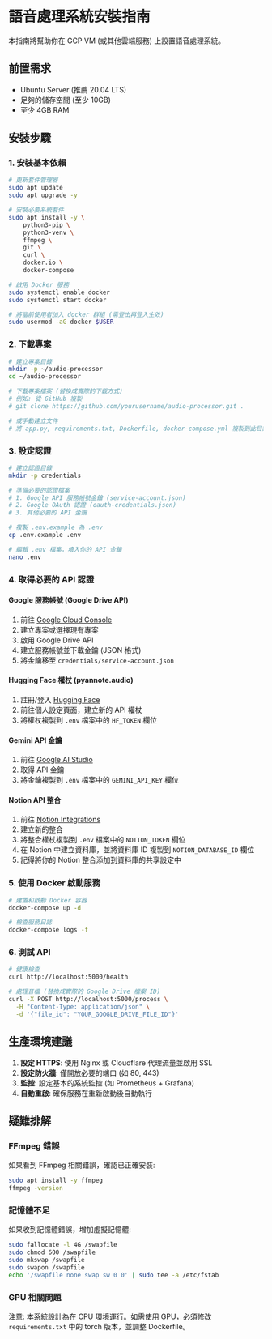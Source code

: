 # 語音處理系統安裝指南

本指南將幫助你在 GCP VM (或其他雲端服務) 上設置語音處理系統。

## 前置需求

- Ubuntu Server (推薦 20.04 LTS)
- 足夠的儲存空間 (至少 10GB)
- 至少 4GB RAM

## 安裝步驟

### 1. 安裝基本依賴

```bash
# 更新套件管理器
sudo apt update
sudo apt upgrade -y

# 安裝必要系統套件
sudo apt install -y \
    python3-pip \
    python3-venv \
    ffmpeg \
    git \
    curl \
    docker.io \
    docker-compose

# 啟用 Docker 服務
sudo systemctl enable docker
sudo systemctl start docker

# 將當前使用者加入 docker 群組 (需登出再登入生效)
sudo usermod -aG docker $USER
```

### 2. 下載專案

```bash
# 建立專案目錄
mkdir -p ~/audio-processor
cd ~/audio-processor

# 下載專案檔案 (替換成實際的下載方式)
# 例如: 從 GitHub 複製
# git clone https://github.com/yourusername/audio-processor.git .

# 或手動建立文件
# 將 app.py, requirements.txt, Dockerfile, docker-compose.yml 複製到此目錄
```

### 3. 設定認證

```bash
# 建立認證目錄
mkdir -p credentials

# 準備必要的認證檔案
# 1. Google API 服務帳號金鑰 (service-account.json)
# 2. Google OAuth 認證 (oauth-credentials.json)
# 3. 其他必要的 API 金鑰

# 複製 .env.example 為 .env
cp .env.example .env

# 編輯 .env 檔案，填入你的 API 金鑰
nano .env
```

### 4. 取得必要的 API 認證

#### Google 服務帳號 (Google Drive API)

1. 前往 [Google Cloud Console](https://console.cloud.google.com/)
2. 建立專案或選擇現有專案
3. 啟用 Google Drive API
4. 建立服務帳號並下載金鑰 (JSON 格式)
5. 將金鑰移至 `credentials/service-account.json`

#### Hugging Face 權杖 (pyannote.audio)

1. 註冊/登入 [Hugging Face](https://huggingface.co/)
2. 前往個人設定頁面，建立新的 API 權杖
3. 將權杖複製到 `.env` 檔案中的 `HF_TOKEN` 欄位

#### Gemini API 金鑰

1. 前往 [Google AI Studio](https://makersuite.google.com/)
2. 取得 API 金鑰
3. 將金鑰複製到 `.env` 檔案中的 `GEMINI_API_KEY` 欄位

#### Notion API 整合

1. 前往 [Notion Integrations](https://www.notion.so/my-integrations)
2. 建立新的整合
3. 將整合權杖複製到 `.env` 檔案中的 `NOTION_TOKEN` 欄位
4. 在 Notion 中建立資料庫，並將資料庫 ID 複製到 `NOTION_DATABASE_ID` 欄位
5. 記得將你的 Notion 整合添加到資料庫的共享設定中

### 5. 使用 Docker 啟動服務

```bash
# 建置和啟動 Docker 容器
docker-compose up -d

# 檢查服務日誌
docker-compose logs -f
```

### 6. 測試 API

```bash
# 健康檢查
curl http://localhost:5000/health

# 處理音檔 (替換成實際的 Google Drive 檔案 ID)
curl -X POST http://localhost:5000/process \
  -H "Content-Type: application/json" \
  -d '{"file_id": "YOUR_GOOGLE_DRIVE_FILE_ID"}'
```

## 生產環境建議

1. **設定 HTTPS**: 使用 Nginx 或 Cloudflare 代理流量並啟用 SSL
2. **設定防火牆**: 僅開放必要的端口 (如 80, 443)
3. **監控**: 設定基本的系統監控 (如 Prometheus + Grafana)
4. **自動重啟**: 確保服務在重新啟動後自動執行

## 疑難排解

### FFmpeg 錯誤
如果看到 FFmpeg 相關錯誤，確認已正確安裝:
```bash
sudo apt install -y ffmpeg
ffmpeg -version
```

### 記憶體不足
如果收到記憶體錯誤，增加虛擬記憶體:
```bash
sudo fallocate -l 4G /swapfile
sudo chmod 600 /swapfile
sudo mkswap /swapfile
sudo swapon /swapfile
echo '/swapfile none swap sw 0 0' | sudo tee -a /etc/fstab
```

### GPU 相關問題
注意: 本系統設計為在 CPU 環境運行。如需使用 GPU，必須修改 `requirements.txt` 中的 torch 版本，並調整 Dockerfile。
